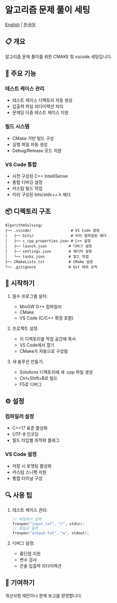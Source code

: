 # 알고리즘 문제 풀이 세팅

[English](README.en.md) | [한국어](README.md)

## 📋 개요

알고리즘 문제 풀이를 위한 CMAKE 및 vscode 세팅입니다.

## 🔧 주요 기능

### 테스트 케이스 관리

- 테스트 케이스 디렉토리 자동 생성
- 입출력 파일 리다이렉션 처리
- 문제당 다중 테스트 케이스 지원

### 빌드 시스템

- CMake 기반 빌드 구성
- 실행 파일 자동 생성
- Debug/Release 모드 지원

### VS Code 통합

- 사전 구성된 C++ IntelliSense
- 통합 디버깅 설정
- 커스텀 빌드 작업
- 미리 구성된 bits/stdc++.h 헤더

## 📦 디렉토리 구조

```
AlgorithmSolving/
├── .vscode/                  # VS Code 설정
│   ├── bits/                 # 미리 컴파일된 헤더
│   ├── c_cpp_properties.json # C++ 설정
│   ├── launch.json          # 디버그 설정
│   ├── settings.json        # 에디터 설정
│   └── tasks.json           # 빌드 작업
├── CMakeLists.txt           # CMake 설정
└── .gitignore               # Git 제외 규칙
```

## 🚀 시작하기

1. 필수 프로그램 설치:

   - MinGW G++ 컴파일러
   - CMake
   - VS Code (C/C++ 확장 포함)

2. 프로젝트 설정:

   - 이 디렉토리를 작업 공간에 복사
   - VS Code에서 열기
   - CMake가 자동으로 구성됨

3. 새 솔루션 만들기:
   - Solutions 디렉토리에 새 .cpp 파일 생성
   - Ctrl+Shift+B로 빌드
   - F5로 디버그

## ⚙️ 설정

### 컴파일러 설정

- C++17 표준 활성화
- UTF-8 인코딩
- 빌드 타입별 최적화 플래그

### VS Code 설정

- 저장 시 포맷팅 활성화
- 커스텀 스니펫 지원
- 통합 터미널 구성

## 🔍 사용 팁

1. 테스트 케이스 관리:

   ```cpp
   // 파일에서 입력
   freopen("input.txt", "r", stdin);
   // 파일로 출력
   freopen("output.txt", "w", stdout);
   ```

2. 디버그 설정:
   - 중단점 지원
   - 변수 검사
   - 콘솔 입출력 리다이렉션

## 🤝 기여하기

개선사항 제안이나 문제 보고를 환영합니다.
